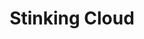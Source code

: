 ---
title: "Stinking Cloud"

spell:
  schools:
    - name:        "Conjuration"
      subschools:  ["Creation"]
      descriptors: []
  classes:
    - name:  "Sorcerer/Wizard"
      abbr:  "Sor/Wiz"
      level: 3
  components:         [V, S, M]
  castingTime:        "1 standard action"
  range:              "Medium (100 ft. + 10 ft./level)"
  effect:             "Cloud spreads in 20-ft. radius, 20 ft. high"
  duration:           "1 round/level"
  savingThrow:        "Fortitude negates; see text"
  spellResistance:    "No"
  materialComponents: ["A rotten egg or several skunk cabbage leaves."]
  description:        |
    Stinking cloud creates a bank of fog like that created by fog cloud, except that the vapors are nauseating. Living creatures in the cloud become nauseated. This condition lasts as long as the creature is in the cloud and for {% die_roll 1 4 1 %} rounds after it leaves. (Roll separately for each nauseated character.) Any creature that succeeds on its save but remains in the cloud must continue to save each round on your turn.

    Stinking cloud can be made permanent with a permanency spell. A permanent stinking cloud dispersed by wind reforms in 10 minutes.
---
